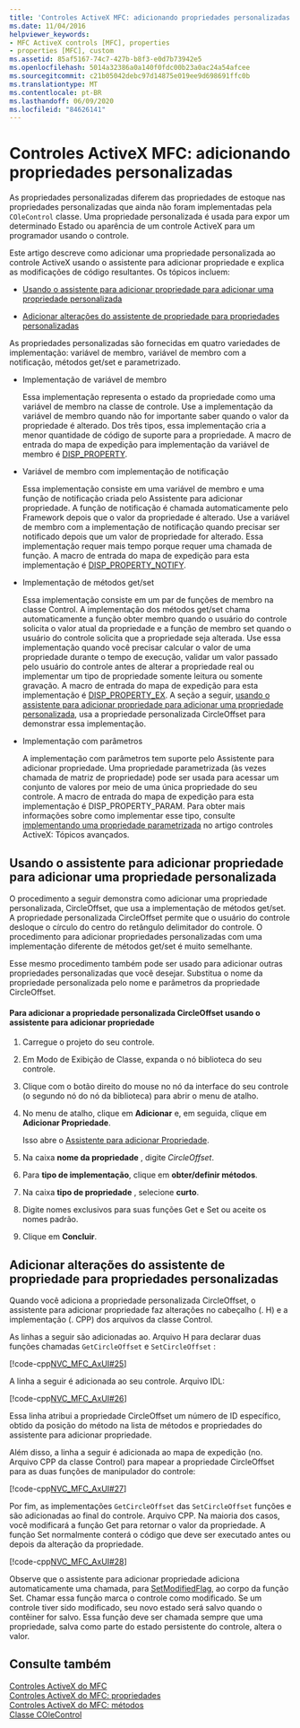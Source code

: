 ```yaml
---
title: 'Controles ActiveX MFC: adicionando propriedades personalizadas'
ms.date: 11/04/2016
helpviewer_keywords:
- MFC ActiveX controls [MFC], properties
- properties [MFC], custom
ms.assetid: 85af5167-74c7-427b-b8f3-e0d7b73942e5
ms.openlocfilehash: 5014a32386a0a140f0fdc00b23a0ac24a54afcee
ms.sourcegitcommit: c21b05042debc97d14875e019ee9d698691ffc0b
ms.translationtype: MT
ms.contentlocale: pt-BR
ms.lasthandoff: 06/09/2020
ms.locfileid: "84626141"
---
```

# <a name="mfc-activex-controls-adding-custom-properties"></a>Controles ActiveX MFC: adicionando propriedades personalizadas

As propriedades personalizadas diferem das propriedades de estoque nas propriedades personalizadas que ainda não foram implementadas pela `COleControl` classe. Uma propriedade personalizada é usada para expor um determinado Estado ou aparência de um controle ActiveX para um programador usando o controle.

Este artigo descreve como adicionar uma propriedade personalizada ao controle ActiveX usando o assistente para adicionar propriedade e explica as modificações de código resultantes. Os tópicos incluem:

- [Usando o assistente para adicionar propriedade para adicionar uma propriedade personalizada](#_core_using_classwizard_to_add_a_custom_property)

- [Adicionar alterações do assistente de propriedade para propriedades personalizadas](#_core_classwizard_changes_for_custom_properties)

As propriedades personalizadas são fornecidas em quatro variedades de implementação: variável de membro, variável de membro com a notificação, métodos get/set e parametrizado.

- Implementação de variável de membro

   Essa implementação representa o estado da propriedade como uma variável de membro na classe de controle. Use a implementação da variável de membro quando não for importante saber quando o valor da propriedade é alterado. Dos três tipos, essa implementação cria a menor quantidade de código de suporte para a propriedade. A macro de entrada do mapa de expedição para implementação da variável de membro é [DISP_PROPERTY](reference/dispatch-maps.md#disp_property).

- Variável de membro com implementação de notificação

   Essa implementação consiste em uma variável de membro e uma função de notificação criada pelo Assistente para adicionar propriedade. A função de notificação é chamada automaticamente pelo Framework depois que o valor da propriedade é alterado. Use a variável de membro com a implementação de notificação quando precisar ser notificado depois que um valor de propriedade for alterado. Essa implementação requer mais tempo porque requer uma chamada de função. A macro de entrada do mapa de expedição para esta implementação é [DISP_PROPERTY_NOTIFY](reference/dispatch-maps.md#disp_property_notify).

- Implementação de métodos get/set

   Essa implementação consiste em um par de funções de membro na classe Control. A implementação dos métodos get/set chama automaticamente a função obter membro quando o usuário do controle solicita o valor atual da propriedade e a função de membro set quando o usuário do controle solicita que a propriedade seja alterada. Use essa implementação quando você precisar calcular o valor de uma propriedade durante o tempo de execução, validar um valor passado pelo usuário do controle antes de alterar a propriedade real ou implementar um tipo de propriedade somente leitura ou somente gravação. A macro de entrada do mapa de expedição para esta implementação é [DISP_PROPERTY_EX](reference/dispatch-maps.md#disp_property_ex). A seção a seguir, [usando o assistente para adicionar propriedade para adicionar uma propriedade personalizada](#_core_using_classwizard_to_add_a_custom_property), usa a propriedade personalizada CircleOffset para demonstrar essa implementação.

- Implementação com parâmetros

   A implementação com parâmetros tem suporte pelo Assistente para adicionar propriedade. Uma propriedade parametrizada (às vezes chamada de matriz de propriedade) pode ser usada para acessar um conjunto de valores por meio de uma única propriedade do seu controle. A macro de entrada do mapa de expedição para esta implementação é DISP_PROPERTY_PARAM. Para obter mais informações sobre como implementar esse tipo, consulte [implementando uma propriedade parametrizada](mfc-activex-controls-advanced-topics.md) no artigo controles ActiveX: Tópicos avançados.

## <a name="using-the-add-property-wizard-to-add-a-custom-property"></a><a name="_core_using_classwizard_to_add_a_custom_property"></a>Usando o assistente para adicionar propriedade para adicionar uma propriedade personalizada

O procedimento a seguir demonstra como adicionar uma propriedade personalizada, CircleOffset, que usa a implementação de métodos get/set. A propriedade personalizada CircleOffset permite que o usuário do controle desloque o círculo do centro do retângulo delimitador do controle. O procedimento para adicionar propriedades personalizadas com uma implementação diferente de métodos get/set é muito semelhante.

Esse mesmo procedimento também pode ser usado para adicionar outras propriedades personalizadas que você desejar. Substitua o nome da propriedade personalizada pelo nome e parâmetros da propriedade CircleOffset.

#### <a name="to-add-the-circleoffset-custom-property-using-the-add-property-wizard"></a>Para adicionar a propriedade personalizada CircleOffset usando o assistente para adicionar propriedade

1. Carregue o projeto do seu controle.

1. Em Modo de Exibição de Classe, expanda o nó biblioteca do seu controle.

1. Clique com o botão direito do mouse no nó da interface do seu controle (o segundo nó do nó da biblioteca) para abrir o menu de atalho.

1. No menu de atalho, clique em **Adicionar** e, em seguida, clique em **Adicionar Propriedade**.

   Isso abre o [Assistente para adicionar Propriedade](../ide/names-add-property-wizard.md).

1. Na caixa **nome da propriedade** , digite *CircleOffset*.

1. Para **tipo de implementação**, clique em **obter/definir métodos**.

1. Na caixa **tipo de propriedade** , selecione **curto**.

1. Digite nomes exclusivos para suas funções Get e Set ou aceite os nomes padrão.

1. Clique em **Concluir**.

## <a name="add-property-wizard-changes-for-custom-properties"></a><a name="_core_classwizard_changes_for_custom_properties"></a>Adicionar alterações do assistente de propriedade para propriedades personalizadas

Quando você adiciona a propriedade personalizada CircleOffset, o assistente para adicionar propriedade faz alterações no cabeçalho (. H) e a implementação (. CPP) dos arquivos da classe Control.

As linhas a seguir são adicionadas ao. Arquivo H para declarar duas funções chamadas `GetCircleOffset` e `SetCircleOffset` :

[!code-cpp[NVC_MFC_AxUI#25](codesnippet/cpp/mfc-activex-controls-adding-custom-properties_1.h)]

A linha a seguir é adicionada ao seu controle. Arquivo IDL:

[!code-cpp[NVC_MFC_AxUI#26](codesnippet/cpp/mfc-activex-controls-adding-custom-properties_2.idl)]

Essa linha atribui a propriedade CircleOffset um número de ID específico, obtido da posição do método na lista de métodos e propriedades do assistente para adicionar propriedade.

Além disso, a linha a seguir é adicionada ao mapa de expedição (no. Arquivo CPP da classe Control) para mapear a propriedade CircleOffset para as duas funções de manipulador do controle:

[!code-cpp[NVC_MFC_AxUI#27](codesnippet/cpp/mfc-activex-controls-adding-custom-properties_3.cpp)]

Por fim, as implementações `GetCircleOffset` das `SetCircleOffset` funções e são adicionadas ao final do controle. Arquivo CPP. Na maioria dos casos, você modificará a função Get para retornar o valor da propriedade. A função Set normalmente conterá o código que deve ser executado antes ou depois da alteração da propriedade.

[!code-cpp[NVC_MFC_AxUI#28](codesnippet/cpp/mfc-activex-controls-adding-custom-properties_4.cpp)]

Observe que o assistente para adicionar propriedade adiciona automaticamente uma chamada, para [SetModifiedFlag](reference/colecontrol-class.md#setmodifiedflag), ao corpo da função Set. Chamar essa função marca o controle como modificado. Se um controle tiver sido modificado, seu novo estado será salvo quando o contêiner for salvo. Essa função deve ser chamada sempre que uma propriedade, salva como parte do estado persistente do controle, altera o valor.

## <a name="see-also"></a>Consulte também

[Controles ActiveX do MFC](mfc-activex-controls.md)<br/>
[Controles ActiveX do MFC: propriedades](mfc-activex-controls-properties.md)<br/>
[Controles ActiveX do MFC: métodos](mfc-activex-controls-methods.md)<br/>
[Classe COleControl](reference/colecontrol-class.md)
